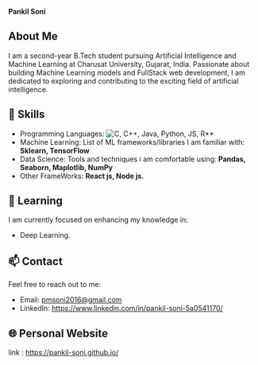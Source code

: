 **Pankil Soni**

## About Me

I am a second-year B.Tech student pursuing Artificial Intelligence and Machine Learning at Charusat University, Gujarat, India. Passionate about building Machine Learning models and FullStack web development, I am dedicated to exploring and contributing to the exciting field of artificial intelligence.

## 🚀 Skills

- Programming Languages: ![C](https://img.shields.io/badge/c-%2300599C.svg?style=for-the-badge&logo=c&logoColor=white), C++, Java, Python, JS, R**
- Machine Learning: List of ML frameworks/libraries I am familiar with: **Sklearn, TensorFlow**
- Data Science: Tools and techniques i am comfortable using:  **Pandas, Seaborn, Maplotlib, NumPy**
- Other FrameWorks: **React js, Node js.**

## 🌱 Learning

I am currently focused on enhancing my knowledge in:

- Deep Learning.

## 📫 Contact

Feel free to reach out to me:

- Email: pmsoni2016@gmail.com
- LinkedIn: https://www.linkedin.com/in/pankil-soni-5a0541170/

## 🌐 Personal Website

link : https://pankil-soni.github.io/
